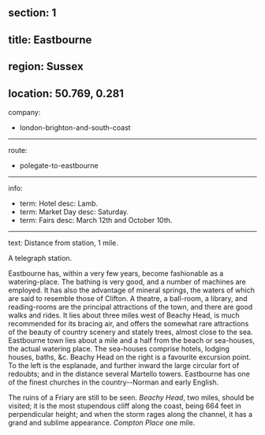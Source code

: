 section: 1
----
title: Eastbourne
----
region: Sussex
----
location: 50.769, 0.281
----
company:
- london-brighton-and-south-coast
----
route:
- polegate-to-eastbourne
----
info:
- term: Hotel
  desc: Lamb.
- term: Market Day
  desc: Saturday.
- term: Fairs
  desc: March 12th and October 10th.
----
text: Distance from station, 1 mile.

A telegraph station.

Eastbourne has, within a very few years, become fashionable as a watering-place. The bathing is very good, and a number of machines are employed. It has also the advantage of mineral springs, the waters of which are said to resemble those of Clifton. A theatre, a ball-room, a library, and reading-rooms are the principal attractions of the town, and there are good walks and rides. It lies about three miles west of Beachy Head, is much recommended for its bracing air, and offers the somewhat rare attractions of the beauty of country scenery and stately trees, almost close to the sea. Eastbourne town lies about a mile and a half from the beach or sea-houses, the actual watering place. The sea-houses comprise hotels, lodging houses, baths, &c. Beachy Head on the right is a favourite excursion point. To the left is the esplanade, and further inward the large circular fort of redoubts; and in the distance several Martello towers. Eastbourne has one of the finest churches in the country--Norman and early English.

The ruins of a Friary are still to be seen. *Beachy Head*, two miles, should be visited; it is the most stupendous cliff along the coast, being 664 feet in perpendicular height; and when the storm rages along the channel, it has a grand and sublime appearance. *Compton Place* one mile.
